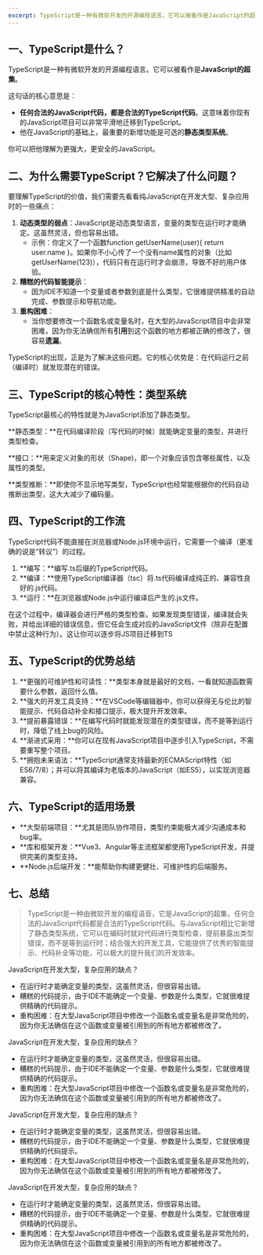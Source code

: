 ```yaml
---
excerpt: TypeScript是一种有微软开发的开源编程语言。它可以被看作是JavaScript的超集。
---
```


## 一、TypeScript是什么？

TypeScript是一种有微软开发的开源编程语言。它可以被看作是**JavaScript的超集**。

这句话的核心意思是：

- **任何合法的JavaScript代码，都是合法的TypeScript代码**。这意味着你现有的JavaScript项目可以非常平滑地迁移到TypeScript。
- 他在JavaScript的基础上，最重要的新增功能是可选的**静态类型系统**。

你可以把他理解为更强大，更安全的JavaScript。

## 二、为什么需要TypeScript？它解决了什么问题？

要理解TypeScript的价值，我们需要先看看纯JavaScript在开发大型、复杂应用时的一些痛点：

1. **动态类型的弱点**：JavaScript是动态类型语言，变量的类型在运行时才能确定。这虽然灵活，但也容易出错。
   - 示例：你定义了一个函数function getUserName(user){ return user.name }。如果你不小心传了一个没有name属性的对象（比如getUserName(123)），代码只有在运行时才会崩溃，导致不好的用户体验。
2. **糟糕的代码智能提示**：
   - 因为IDE不知道一个变量或者参数到底是什么类型，它很难提供精准的自动完成、参数提示和导航功能。
3. **重构困难**：
   - 当你想要修改一个函数名或变量名时，在大型的JavaScript项目中会非常困难，因为你无法确信所有**引用**到这个函数的地方都被正确的修改了，很容易**遗漏**。

TypeScript的出现，正是为了解决这些问题。它的核心优势是：在代码运行之前（编译时）就发现潜在的错误。

## 三、TypeScript的核心特性：类型系统

TypeScript最核心的特性就是为JavaScript添加了静态类型。

**静态类型：**在代码编译阶段（写代码的时候）就能确定变量的类型，并进行类型检查。

**接口：**用来定义对象的形状（Shape)，即一个对象应该包含哪些属性，以及属性的类型。

**类型推断：**即使你不显示地写类型，TypeScript也经常能根据你的代码自动推断出类型，这大大减少了编码量。  

## 四、TypeScript的工作流

TypeScript代码不能直接在浏览器或Node.js环境中运行，它需要一个编译（更准确的说是“转议”）的过程。

1. **编写：**编写.ts后缀的TypeScript代码。
2. **编译：**使用TypeScript编译器（tsc）将.ts代码编译成纯正的、兼容性良好的.js代码。
3. **运行：**在浏览器或Node.js中运行编译后产生的.js文件。

在这个过程中，编译器会进行严格的类型检查。如果发现类型错误，编译就会失败，并给出详细的错误信息，但它任会生成对应的JavaScript文件（除非在配置中禁止这种行为）。这让你可以逐步将JS项目迁移到TS

## 五、TypeScript的优势总结

1. **更强的可维护性和可读性：**类型本身就是最好的文档，一看就知道函数需要什么参数，返回什么值。
2. **强大的开发工具支持：**在VSCode等编辑器中，你可以获得无与伦比的智能提示、代码自动补全和接口提示，极大提升开发效率。
3. **提前暴露错误：**在编写代码时就能发现潜在的类型错误，而不是等到运行时，降低了线上bug的风险。
4. **渐进式采用：**你可以在现有JavaScript项目中逐步引入TypeScript，不需要重写整个项目。
5. **拥抱未来语法：**TypeScript通常支持最新的ECMAScript特性（如ES6/7/8）；并可以将其编译为老版本的JavaScript（如ES5），以实现浏览器兼容。

## 六、TypeScript的适用场景

- **大型前端项目：**尤其是团队协作项目，类型约束能极大减少沟通成本和bug率。
- **库和框架开发：**Vue3、Angular等主流框架都使用TypeScript开发，并提供完美的类型支持。
- **Node.js后端开发：**能帮助你构建更健壮、可维护性的后端服务。

## 七、总结

> TypeScript是一种由微软开发的编程语音，它是JavaScript的超集，任何合法的JavaScript代码都是合法的TypeScript代码。与JavaScript相比它新增了静态类型系统，它可以在编码时就对代码进行类型检查，提前暴露出类型错误，而不是等到运行时；结合强大的开发工具，它能提供了优秀的智能提示、代码补全等功能，可以极大的提升我们的开发效率。

JavaScript在开发大型，复杂应用的缺点？

- 在运行时才能确定变量的类型，这虽然灵活，但很容易出错。
- 糟糕的代码提示，由于IDE不能确定一个变量、参数是什么类型，它就很难提供精确的代码提示。
- 重构困难：在大型JavaScript项目中修改一个函数名或变量名是非常危险的，因为你无法确信在这个函数或变量被引用到的所有地方都被修改了。





JavaScript在开发大型，复杂应用的缺点？

- 在运行时才能确定变量的类型，这虽然灵活，但很容易出错。
- 糟糕的代码提示，由于IDE不能确定一个变量、参数是什么类型，它就很难提供精确的代码提示。
- 重构困难：在大型JavaScript项目中修改一个函数名或变量名是非常危险的，因为你无法确信在这个函数或变量被引用到的所有地方都被修改了。



JavaScript在开发大型，复杂应用的缺点？

- 在运行时才能确定变量的类型，这虽然灵活，但很容易出错。
- 糟糕的代码提示，由于IDE不能确定一个变量、参数是什么类型，它就很难提供精确的代码提示。
- 重构困难：在大型JavaScript项目中修改一个函数名或变量名是非常危险的，因为你无法确信在这个函数或变量被引用到的所有地方都被修改了。




JavaScript在开发大型，复杂应用的缺点？

- 在运行时才能确定变量的类型，这虽然灵活，但很容易出错。
- 糟糕的代码提示，由于IDE不能确定一个变量、参数是什么类型，它就很难提供精确的代码提示。
- 重构困难：在大型JavaScript项目中修改一个函数名或变量名是非常危险的，因为你无法确信在这个函数或变量被引用到的所有地方都被修改了。